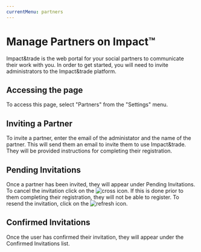 ```yaml
---
currentMenu: partners
---
```


# Manage Partners on Impact&trade;

Impact&trade is the web portal for your social partners to communicate their work with you. In order to get started, you will need to invite administrators to the Impact&trade platform.

## Accessing the page

To access this page, select "Partners" from the "Settings" menu.

## Inviting a Partner

To invite a partner, enter the email of the administator and the name of the partner. This will send them an email to invite them to use Impact&trade. They will be provided instructions for completing their registration.

## Pending Invitations

Once a partner has been invited, they will appear under Pending Invitations. To cancel the invitation click on the ![cross icon](https://d3e1wbkfmk6n2w.cloudfront.net/fa/cross.png "Delete Icon"). If this is done prior to them completing their registration, they will not be able to register. To resend the invitation, click on the ![refresh icon](https://d3e1wbkfmk6n2w.cloudfront.net/fa/refresh.png "Resend Icon").

## Confirmed Invitations

Once the user has confirmed their invitation, they will appear under the Confirmed Invitations list.